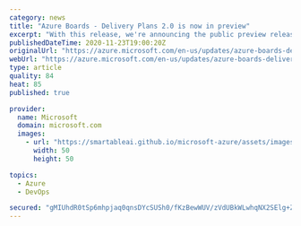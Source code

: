 ```yaml
---
category: news
title: "Azure Boards - Delivery Plans 2.0 is now in preview"
excerpt: "With this release, we're announcing the public preview release of Delivery Plans 2.0 and other improvements."
publishedDateTime: 2020-11-23T19:00:20Z
originalUrl: "https://azure.microsoft.com/en-us/updates/azure-boards-delivery-plans-20-is-now-in-preview/"
webUrl: "https://azure.microsoft.com/en-us/updates/azure-boards-delivery-plans-20-is-now-in-preview/"
type: article
quality: 84
heat: 85
published: true

provider:
  name: Microsoft
  domain: microsoft.com
  images:
    - url: "https://smartableai.github.io/microsoft-azure/assets/images/organizations/microsoft.com-50x50.jpg"
      width: 50
      height: 50

topics:
  - Azure
  - DevOps

secured: "gMIUhdR0tSp6mhpjaq0qnsDYcSUSh0/fKzBewWUV/zVdUBkWLwhqNX2SElg+Z3h/Jl4G2pFBiySGRmUm0ctcQH/z24I/1n/LfUKRMjXs5PHSkPz7KFTz/r8WwFMEq3Ma/Zrfr6KQ1su09pRrNgLidFaAcz/it+7/LkraDBTbxEOpmuga2XesystCuyDagZ0CNO8hr0FB/Sz+YOF0NDKvFedYtynrk5H+Loz1JrdV+ArILyZ1Di+Z3HVhtoWkD4IMSsJVNK96rJNotlrYSAkHfmn3RIh7bliy+gY3GRuYu08VQAp6ksBLX+gn9tFmc+NuP7+K6VrSeQdNUvd0UlhCOluAXyj8Sq8u/zNHeEAnqX8=;NH4sNWzyTHyzelUDmEWOrg=="
---
```


